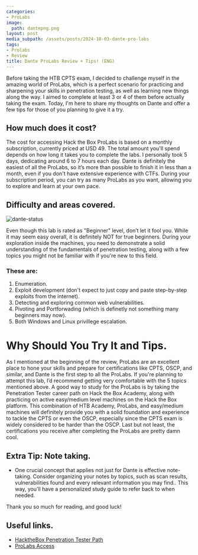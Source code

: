```yaml
---
categories:
- ProLabs
image:
  path: dantepng.png
layout: post
media_subpath: /assets/posts/2024-10-03-dante-pro-labs
tags:
- Prolabs
- Review
title: Dante ProLabs Review + Tips! (ENG) 
---
```

Before taking the HTB CPTS exam, I decided to challenge myself in the amazing world of ProLabs, which is a perfect scenario for practicing and sharpening your skills in penetration testing, as well as learning new things along the way. I aimed to complete at least 3 or 4 of them before actually taking the exam. Today, I'm here to share my thoughts on Dante and offer a few tips for those of you planning to give it a try.

## How much does it cost?

The cost for accessing Hack the Box ProLabs is based on a monthly subscription, currently priced at USD 49. The total amount you'll spend depends on how long it takes you to complete the labs. I personally took 5 days, dedicating around 6 to 7 hours each day. Dante is definitely the easiest of all the ProLabs, so it’s more than possible to finish it in less than a month, even if you don't have extensive experience with CTFs. During your subscription period, you can try as many ProLabs as you want, allowing you to explore and learn at your own pace.

## Difficulty and areas covered.  

![dante-status](dante-status.png)

Even though this lab is rated as "Beginner" level, don’t let it fool you. While it may seem easy overall, it is definitely NOT for true beginners. During your exploration inside the machines, you need to demonstrate a solid understanding of the fundamentals of penetration testing, along with a few topics you might not be familiar with if you're new to this field.

### These are:
1. Enumeration.
2. Exploit development (don't expect to just copy and paste step-by-step exploits from the internet).
3. Detecting and exploring common web vulnerabilities.
4. Pivoting and Portforwading (which is definetly not something many beginners may now).
5. Both Windows and Linux privillege escalation.

# Why Should You Try It and Tips.

As I mentioned at the beginning of the review, ProLabs are an excellent place to hone your skills and prepare for certifications like CPTS, OSCP, and similar, and Dante is the first step to all the ProLabs. If you're planning to attempt this lab, I’d recommend getting very comfortable with the 5 topics mentioned above. A good way to study for the ProLabs is by taking the Penetration Tester career path on Hack the Box Academy, along with practicing on active easy/medium level machines on the Hack the Box platform. This combination of HTB Academy, ProLabs, and easy/medium machines will definitely provide you with a solid foundation and experience to tackle the CPTS or even the OSCP, especially since the CPTS exam is widely considered to be harder than the OSCP. Last but not least, the certifications you receive after completing the ProLabs are pretty damn cool.

## Extra Tip: Note taking.
- One crucial concept that applies not just for Dante is effective note-taking. Consider organizing your notes by topics, such as scan results, vulnerabilities found and every relevant information you may find.. This way, you’ll have a personalized study guide to refer back to when needed.

Thank you so much for reading, and good luck!

## Useful links.
- [HacktheBox Penetration Tester Path](https://academy.hackthebox.com/path/preview/penetration-tester)
- [ProLabs Access](https://app.hackthebox.com/prolabs)





